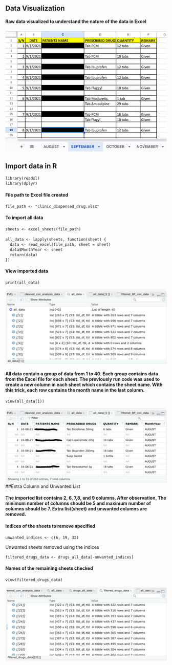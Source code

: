 ## Data Visualization 
#### Raw data visualized to understand the nature of the data in Excel
![Raw Data Exported](https://github.com/AbodeSodiq/Drug-Use-Analysis/blob/main/Tables/17.png)
## Import data in R
````
library(readxl)
library(dplyr)
````
#### File path to Excel file created
````
file_path <- "clinic_dispensed_drug.xlsx"
````
#### To import all data
````
sheets <- excel_sheets(file_path)

all_data <- lapply(sheets, function(sheet) {
  data <- read_excel(file_path, sheet = sheet)
  data$MonthYear <- sheet
  return(data)
})
````
#### View imported data
````
print(all_data)
````
![All Data](https://github.com/AbodeSodiq/Drug-Use-Analysis/blob/main/Tables/01.png)
#### All data contain a group of data from 1 to 40. Each group contains data from the Excel file for each sheet. The previously run code was used to create a  new column in each sheet which contains the sheet name. With this trick, each row contains the month name in the last column. 
````
view(all_data(1))
````
![All Data](https://github.com/AbodeSodiq/Drug-Use-Analysis/blob/main/Tables/02.png)
##Extra Column and Unwanted List
#### The imported list contains 2, 6, 7,8, and 9 columns. After observation, The minimum number of columns should be 5 and maximum number of columns should be 7. Extra list(sheet) and unwanted columns are removed. 
#### Indices of the sheets to remove specified
````
unwanted_indices <- c(6, 19, 32)
````
Unwanted sheets removed using the indices
````
filtered_drugs_data <- drugs_all_data[-unwanted_indices]
````
#### Names of the remaining sheets checked
````
view(filtered_drugs_data)
````

![Filtered_drug_data](https://github.com/AbodeSodiq/Drug-Use-Analysis/blob/main/Tables/04.png)

